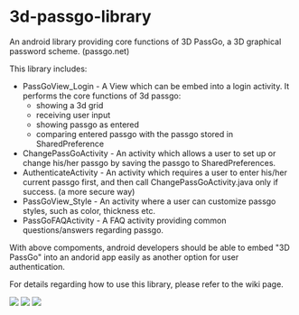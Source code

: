 # 3d-passgo-library
An android library providing core functions of 3D PassGo, a 3D graphical password scheme. (passgo.net)

This library includes:

* PassGoView_Login - A View which can be embed into a login activity. It performs the core functions of 3d passgo:
  * showing a 3d grid
  * receiving user input
  * showing passgo as entered
  * comparing entered passgo with the passgo stored in SharedPreference
* ChangePassGoActivity - An activity which allows a user to set up or change his/her passgo by saving the passgo to SharedPreferences.
* AuthenticateActivity - An activity which requires a user to enter his/her current passgo first, and then call ChangePassGoActivity.java only if success. (a more secure way)
* PassGoView_Style - An activity where a user can customize passgo styles, such as color, thickness etc.
* PassGoFAQActivity - A FAQ activity providing common questions/answers regarding passgo.

With above compoments, android developers should be able to embed "3D PassGo" into an andorid app easily as another option for user authentication. 

For details regarding how to use this library, please refer to the wiki page.

![](https://github.com/3d-passgo/3d-passgo-library-android/blob/master/images/p_login.jpg)     ![](https://github.com/3d-passgo/3d-passgo-library-android/blob/master/images/p_style.jpg)     ![](https://github.com/3d-passgo/3d-passgo-library-android/blob/master/images/p_gridsize.jpg)  
